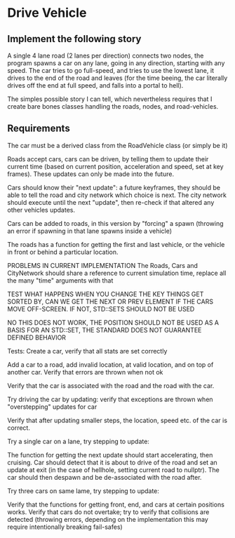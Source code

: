 Drive Vehicle
=========

Implement the following story
-----------
A single 4 lane road (2 lanes per direction) connects two nodes, the program spawns a car on any lane, going in any direction, starting with any speed. The car tries to go full-speed, and tries to use the lowest lane, it drives to the end of the road and leaves (for the time beeing, the car literally drives off the end at full speed, and falls into a portal to hell).

The simples possible story I can tell, which nevertheless requires that I create bare bones classes handling the roads, nodes, and road-vehicles.


Requirements
-------------
The car must be a derived class from the RoadVehicle class (or simply be it)

Roads accept cars, cars can be driven, by telling them to update their current time (based on current position, acceleration and speed, set at key frames). These updates can only be made into the future.

Cars should know their "next update": a future keyframes, they should be able to tell the road and city network which choice is next.
The city network should execute until the next "update", then re-check if that altered any other vehicles updates.

Cars can be added to roads, in this version by "forcing" a spawn (throwing an error if spawning in that lane spawns inside a vehicle)

The roads has a function for getting the first and last vehicle, or the vehicle in front or behind a particular location.



PROBLEMS IN CURRENT IMPLEMENTATION
The Roads, Cars and CityNetwork should share a reference to current simulation time, replace all the many "time" arguments with that

TEST WHAT HAPPENS WHEN YOU CHANGE THE KEY THINGS GET SORTED BY, CAN WE GET THE NEXT OR PREV ELEMENT IF THE CARS MOVE OFF-SCREEN. IF NOT, STD::SETS SHOULD NOT BE USED

NO THIS DOES NOT WORK, THE POSITION SHOULD NOT BE USED AS A BASIS FOR AN STD::SET, THE STANDARD DOES NOT GUARANTEE DEFINED BEHAVIOR

Tests:
Create a car, verify that all stats are set correctly

Add a car to a road, add invalid location, at valid location, and on top of another car. Verify that errors are thrown when not ok

Verify that the car is associated with the road and the road with the car.

Try driving the car by updating: verify that exceptions are thrown when "overstepping" updates for car

Verify that after updating smaller steps, the location, speed etc. of the car is correct.

Try a single car on a lane, try stepping to update:

The function for getting the next update should start accelerating, then cruising. Car should detect that it is about to drive of the road and set an update at exit (in the case of hellhole, setting current road to nullptr). The car should then despawn and be de-associated with the road after.

Try three cars on same lame, try stepping to update:

Verify that the functions for getting front, end, and cars at certain positions works. Verify that cars do not overtake; try to verify that collisions are detected (throwing errors, depending on the implementation this may require intentionally breaking fail-safes)
